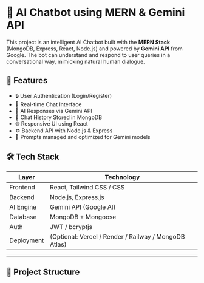 # 💬 AI Chatbot using MERN & Gemini API

This project is an intelligent AI Chatbot built with the **MERN Stack** (MongoDB, Express, React, Node.js) and powered by **Gemini API** from Google. The bot can understand and respond to user queries in a conversational way, mimicking natural human dialogue.

## 🚀 Features

- 🔒 User Authentication (Login/Register)
- 💬 Real-time Chat Interface
- 🤖 AI Responses via Gemini API
- 📜 Chat History Stored in MongoDB
- 🌐 Responsive UI using React
- ⚙️ Backend API with Node.js & Express
- 🧠 Prompts managed and optimized for Gemini models

## 🛠️ Tech Stack

| Layer         | Technology                  |
|--------------|------------------------------|
| Frontend     | React, Tailwind CSS / CSS    |
| Backend      | Node.js, Express.js          |
| AI Engine    | Gemini API (Google AI)       |
| Database     | MongoDB + Mongoose           |
| Auth         | JWT / bcryptjs               |
| Deployment   | (Optional: Vercel / Render / Railway / MongoDB Atlas) |

---

## 📁 Project Structure

